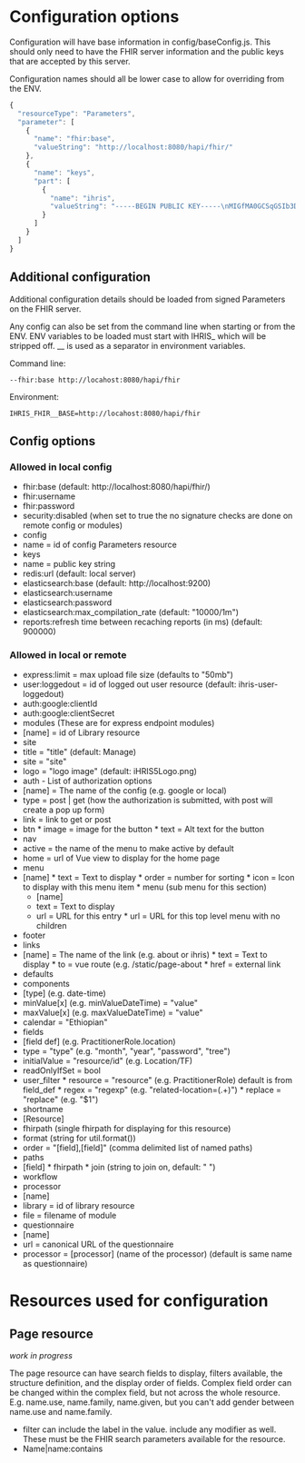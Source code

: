 # Configuration options
Configuration will have base information in config/baseConfig.js.
This should only need to have the FHIR server information and the 
public keys that are accepted by this server.

Configuration names should all be lower case to allow
for overriding from the ENV.
```javascript
{
  "resourceType": "Parameters",
  "parameter": [
    {
      "name": "fhir:base",
      "valueString": "http://localhost:8080/hapi/fhir/"
    },
    {
      "name": "keys",
      "part": [
        {
          "name": "ihris",
          "valueString": "-----BEGIN PUBLIC KEY-----\nMIGfMA0GCSqGSIb3DQEBAQUAA4GNADCBiQKBgQDdeFrJr76IQ+SYAoAIw8crZKNW\nir2re7Z7Iu+XzeYYop5+36Ux6uEQKSXo7s1xY2ou9nCkVAddZ1qehBo0e2MCtk62\nmQJbBT18fiZ3veQPvb0LC/9aFl64RuOguPrCZC+sbZLegQ6Wwf96UWyqmR49gaHO\nEdXwdFdSVyBGyS7dmwIDAQAB\n-----END PUBLIC KEY-----"
        }
      ]
    }
  ]
}
```
## Additional configuration
Additional configuration details should be loaded from signed
Parameters on the FHIR server.

Any config can also be set from the command line when starting
or from the ENV.  ENV variables to be loaded must start with IHRIS\_
which will be stripped off. \_\_ is used as a separator in environment
variables.

Command line:
```
--fhir:base http://locahost:8080/hapi/fhir
```

Environment:
```
IHRIS_FHIR__BASE=http://locahost:8080/hapi/fhir
```

## Config options

### Allowed in local config
* fhir:base (default: http://localhost:8080/hapi/fhir/)
* fhir:username
* fhir:password
* security:disabled (when set to true the no signature checks are done on remote config or modules)
* config
 * name = id of config Parameters resource
* keys
 * name = public key string
* redis:url (default: local server)
* elasticsearch:base (default: http://localhost:9200)
* elasticsearch:username
* elasticsearch:password
* elasticsearch:max_compilation_rate (default: "10000/1m")
* reports:refresh time between recaching reports (in ms) (default: 900000)

### Allowed in local or remote
* express:limit = max upload file size (defaults to "50mb")
* user:loggedout = id of logged out user resource (default: ihris-user-loggedout)
* auth:google:clientId
* auth:google:clientSecret
* modules (These are for express endpoint modules)
 * [name] = id of Library resource
* site
 * title = "title" (default: Manage)
 * site = "site" 
 * logo = "logo image" (default: iHRIS5Logo.png)
 * auth - List of authorization options 
  * [name] = The name of the config (e.g. google or local)
   * type = post | get (how the authorization is submitted, with post will create a pop up form)
   * link = link to get or post
   * btn
    * image = image for the button
    * text = Alt text for the button
 * nav
  * active = the name of the menu to make active by default
  * home = url of Vue view to display for the home page
  * menu
   * [name]
    * text = Text to display
    * order = number for sorting
    * icon = Icon to display with this menu item
    * menu (sub menu for this section)
     * [name]
      * text = Text to display
      * url = URL for this entry
    * url = URL for this top level menu with no children
 * footer
  * links
   * [name] = The name of the link (e.g. about or ihris)
    * text = Text to display
    * to = vue route (e.g. /static/page-about
    * href = external link
* defaults
 * components
  * [type] (e.g. date-time)
   * minValue[x] (e.g. minValueDateTime) = "value"
   * maxValue[x] (e.g. maxValueDateTime) = "value"
   * calendar = "Ethiopian"
 * fields
  * [field def] (e.g. PractitionerRole.location)
   * type = "type" (e.g. "month", "year", "password", "tree")
   * initialValue = "resource/id" (e.g. Location/TF)
   * readOnlyIfSet = bool
   * user_filter
    * resource = "resource" (e.g. PractitionerRole) default is from field_def
    * regex = "regexp" (e.g. "related-location=(.+)")
    * replace = "replace" (e.g. "$1")
* shortname
 * [Resource]
  * fhirpath (single fhirpath for displaying for this resource)
  * format (string for util.format())
  * order = "[field],[field]" (comma delimited list of named paths)
  * paths
   * [field]
    * fhirpath
    * join (string to join on, default: " ")
* workflow
 * processor
  * [name] 
   * library = id of library resource
   * file = filename of module
 * questionnaire
  * [name]
   * url = canonical URL of the questionnaire
   * processor = [processor] (name of the processor) (default is same name as questionnaire)


# Resources used for configuration
## Page resource

*work in progress*

The page resource can have search fields to display, filters available, the structure definition, 
and the display order of fields.  Complex field order can be changed within the complex field, but 
not across the whole resource.  E.g. name.use, name.family, name.given, but you can't add gender 
between name.use and name.family.

* filter can include the label in the value.  include any modifier as well.  These must be the
FHIR search parameters available for the resource.
 * Name|name:contains
